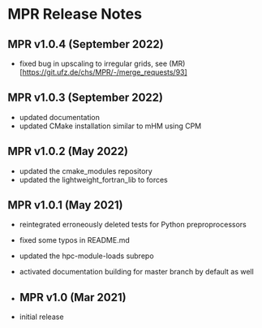 # MPR Release Notes

## MPR v1.0.4 (September 2022)

- fixed bug in upscaling to irregular grids, see (MR)[https://git.ufz.de/chs/MPR/-/merge_requests/93]

## MPR v1.0.3 (September 2022)

- updated documentation
- updated CMake installation similar to mHM using CPM 

## MPR v1.0.2 (May 2022)

- updated the cmake_modules repository
- updated the lightweight_fortran_lib to forces 

## MPR v1.0.1 (May 2021)

- reintegrated erroneously deleted tests for Python preproprocessors
- fixed some typos in README.md
- updated the hpc-module-loads subrepo
- activated documentation building for master branch by default as well

- ## MPR v1.0 (Mar 2021)

- initial release

